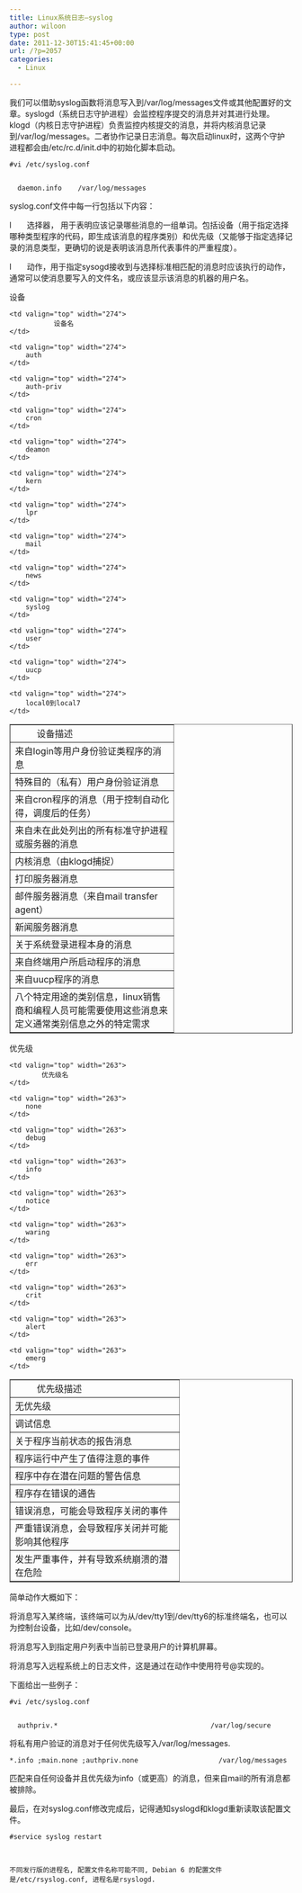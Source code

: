 ```yaml
---
title: Linux系统日志–syslog
author: wiloon
type: post
date: 2011-12-30T15:41:45+00:00
url: /?p=2057
categories:
  - Linux

---
```

我们可以借助syslog函数将消息写入到/var/log/messages文件或其他配置好的文章。syslogd（系统日志守护进程）会监控程序提交的消息并对其进行处理。klogd（内核日志守护进程）负责监控内核提交的消息，并将内核消息记录到/var/log/messages。二者协作记录日志消息。每次启动linux时，这两个守护进程都会由/etc/rc.d/init.d中的初始化脚本启动。

  
    #vi /etc/syslog.conf 
    
    
      daemon.info    /var/log/messages
    
  

syslog.conf文件中每一行包括以下内容：

l       选择器， 用于表明应该记录哪些消息的一组单词。包括设备（用于指定选择哪种类型程序的代码，即生成该消息的程序类别）和优先级（又能够于指定选择记录的消息类型，更确切的说是表明该消息所代表事件的严重程度）。

l       动作，用于指定sysogd接收到与选择标准相匹配的消息时应该执行的动作，通常可以使消息要写入的文件名，或应该显示该消息的机器的用户名。

设备

<table border="1" cellspacing="0" cellpadding="0">
  <tr>
    <td valign="top" width="274">
               设备描述
    </td>
    
    <td valign="top" width="274">
               设备名
    </td>
  </tr>
  
  <tr>
    <td valign="top" width="274">
      来自login等用户身份验证类程序的消息
    </td>
    
    <td valign="top" width="274">
        auth
    </td>
  </tr>
  
  <tr>
    <td valign="top" width="274">
      特殊目的（私有）用户身份验证消息
    </td>
    
    <td valign="top" width="274">
        auth-priv
    </td>
  </tr>
  
  <tr>
    <td valign="top" width="274">
      来自cron程序的消息（用于控制自动化得，调度后的任务）
    </td>
    
    <td valign="top" width="274">
        cron
    </td>
  </tr>
  
  <tr>
    <td valign="top" width="274">
      来自未在此处列出的所有标准守护进程或服务器的消息
    </td>
    
    <td valign="top" width="274">
        deamon
    </td>
  </tr>
  
  <tr>
    <td valign="top" width="274">
      内核消息（由klogd捕捉）
    </td>
    
    <td valign="top" width="274">
        kern
    </td>
  </tr>
  
  <tr>
    <td valign="top" width="274">
      打印服务器消息
    </td>
    
    <td valign="top" width="274">
        lpr
    </td>
  </tr>
  
  <tr>
    <td valign="top" width="274">
      邮件服务器消息（来自mail transfer agent）
    </td>
    
    <td valign="top" width="274">
        mail
    </td>
  </tr>
  
  <tr>
    <td valign="top" width="274">
      新闻服务器消息
    </td>
    
    <td valign="top" width="274">
        news
    </td>
  </tr>
  
  <tr>
    <td valign="top" width="274">
      关于系统登录进程本身的消息
    </td>
    
    <td valign="top" width="274">
        syslog
    </td>
  </tr>
  
  <tr>
    <td valign="top" width="274">
      来自终端用户所启动程序的消息
    </td>
    
    <td valign="top" width="274">
        user
    </td>
  </tr>
  
  <tr>
    <td valign="top" width="274">
      来自uucp程序的消息
    </td>
    
    <td valign="top" width="274">
        uucp
    </td>
  </tr>
  
  <tr>
    <td valign="top" width="274">
      八个特定用途的类别信息，linux销售商和编程人员可能需要使用这些消息来定义通常类别信息之外的特定需求
    </td>
    
    <td valign="top" width="274">
        local0到local7
    </td>
  </tr>
</table>

优先级

<table border="1" cellspacing="0" cellpadding="0">
  <tr>
    <td valign="top" width="284">
               优先级描述
    </td>
    
    <td valign="top" width="263">
            优先级名
    </td>
  </tr>
  
  <tr>
    <td valign="top" width="284">
      无优先级
    </td>
    
    <td valign="top" width="263">
        none
    </td>
  </tr>
  
  <tr>
    <td valign="top" width="284">
      调试信息
    </td>
    
    <td valign="top" width="263">
        debug
    </td>
  </tr>
  
  <tr>
    <td valign="top" width="284">
      关于程序当前状态的报告消息
    </td>
    
    <td valign="top" width="263">
        info
    </td>
  </tr>
  
  <tr>
    <td valign="top" width="284">
      程序运行中产生了值得注意的事件
    </td>
    
    <td valign="top" width="263">
        notice
    </td>
  </tr>
  
  <tr>
    <td valign="top" width="284">
      程序中存在潜在问题的警告信息
    </td>
    
    <td valign="top" width="263">
        waring
    </td>
  </tr>
  
  <tr>
    <td valign="top" width="284">
      程序存在错误的通告
    </td>
    
    <td valign="top" width="263">
        err
    </td>
  </tr>
  
  <tr>
    <td valign="top" width="284">
      错误消息，可能会导致程序关闭的事件
    </td>
    
    <td valign="top" width="263">
        crit
    </td>
  </tr>
  
  <tr>
    <td valign="top" width="284">
      严重错误消息，会导致程序关闭并可能影响其他程序
    </td>
    
    <td valign="top" width="263">
        alert
    </td>
  </tr>
  
  <tr>
    <td valign="top" width="284">
      发生严重事件，并有导致系统崩溃的潜在危险
    </td>
    
    <td valign="top" width="263">
        emerg
    </td>
  </tr>
</table>

简单动作大概如下：

将消息写入某终端，该终端可以为从/dev/tty1到/dev/tty6的标准终端名，也可以为控制台设备，比如/dev/console。

将消息写入到指定用户列表中当前已登录用户的计算机屏幕。

将消息写入远程系统上的日志文件，这是通过在动作中使用符号@实现的。

下面给出一些例子：

  
    #vi /etc/syslog.conf 
    
    
      authpriv.*                                      /var/log/secure
    
  

将私有用户验证的消息对于任何优先级写入/var/log/messages.

  
    *.info ;main.none ;authpriv.none                    /var/log/messages
  

匹配来自任何设备并且优先级为info（或更高）的消息，但来自mail的所有消息都被排除。

最后，在对syslog.conf修改完成后，记得通知syslogd和klogd重新读取该配置文件。

  
    #service syslog restart
  
  
  
    不同发行版的进程名, 配置文件名称可能不同, Debian 6 的配置文件是/etc/rsyslog.conf, 进程名是rsyslogd.
  
